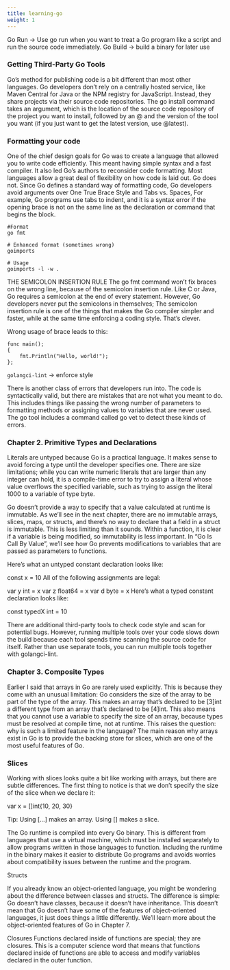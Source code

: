 ```yaml
---
title: learning-go
weight: 1
---
```


Go Run -> Use go run when you want to treat a Go program like a script and run the source code immediately.
Go Build -> build a binary for later use

### Getting Third-Party Go Tools
Go’s method for publishing code is a bit different than most other languages. Go developers don’t rely on a centrally hosted service, like Maven Central for Java or the NPM registry for JavaScript. Instead, they share projects via their source code repositories. The go install command takes an argument, which is the location of the source code repository of the project you want to install, followed by an @ and the version of the tool you want (if you just want to get the latest version, use @latest).

### Formatting your code
One of the chief design goals for Go was to create a language that allowed you to write code efficiently. This meant having simple syntax and a fast compiler. It also led Go’s authors to reconsider code formatting. Most languages allow a great deal of flexibility on how code is laid out. Go does not.
Since Go defines a standard way of formatting code, Go developers avoid arguments over One True Brace Style and Tabs vs. Spaces, For example, Go programs use tabs to indent, and it is a syntax error if the opening brace is not on the same line as the declaration or command that begins the block.

```
#Format
go fmt

# Enhanced format (sometimes wrong)
goimports

# Usage
goimports -l -w .
```

THE SEMICOLON INSERTION RULE
The go fmt command won’t fix braces on the wrong line, because of the semicolon insertion rule. Like C or Java, Go requires a semicolon at the end of every statement. However, Go developers never put the semicolons in themselves;
The semicolon insertion rule is one of the things that makes the Go compiler simpler and faster, while at the same time enforcing a coding style. That’s clever.

Wrong usage of brace leads to this:
```
func main();
{
    fmt.Println("Hello, world!");
};
```

`golangci-lint` -> enforce style

There is another class of errors that developers run into. The code is syntactically valid, but there are mistakes that are not what you meant to do. This includes things like passing the wrong number of parameters to formatting methods or assigning values to variables that are never used. The go tool includes a command called go vet to detect these kinds of errors.


### Chapter 2. Primitive Types and Declarations

Literals are untyped because Go is a practical language. It makes sense to avoid forcing a type until the developer specifies one. There are size limitations; while you can write numeric literals that are larger than any integer can hold, it is a compile-time error to try to assign a literal whose value overflows the specified variable, such as trying to assign the literal 1000 to a variable of type byte.



 Go doesn’t provide a way to specify that a value calculated at runtime is immutable. As we’ll see in the next chapter, there are no immutable arrays, slices, maps, or structs, and there’s no way to declare that a field in a struct is immutable. This is less limiting than it sounds. Within a function, it is clear if a variable is being modified, so immutability is less important. In “Go Is Call By Value”, we’ll see how Go prevents modifications to variables that are passed as parameters to functions.


Here’s what an untyped constant declaration looks like:

const x = 10
All of the following assignments are legal:

var y int = x
var z float64 = x
var d byte = x
Here’s what a typed constant declaration looks like:

const typedX int = 10

There are additional third-party tools to check code style and scan for potential bugs. However, running multiple tools over your code slows down the build because each tool spends time scanning the source code for itself. Rather than use separate tools, you can run multiple tools together with golangci-lint.


### Chapter 3. Composite Types


Earlier I said that arrays in Go are rarely used explicitly. This is because they come with an unusual limitation: Go considers the size of the array to be part of the type of the array. This makes an array that’s declared to be [3]int a different type from an array that’s declared to be [4]int. This also means that you cannot use a variable to specify the size of an array, because types must be resolved at compile time, not at runtime.
This raises the question: why is such a limited feature in the language? The main reason why arrays exist in Go is to provide the backing store for slices, which are one of the most useful features of Go.

### Slices
Working with slices looks quite a bit like working with arrays, but there are subtle differences. The first thing to notice is that we don’t specify the size of the slice when we declare it:

var x = []int{10, 20, 30}


Tip: Using […] makes an array. Using [] makes a slice.


The Go runtime is compiled into every Go binary. This is different from languages that use a virtual machine, which must be installed separately to allow programs written in those languages to function. Including the runtime in the binary makes it easier to distribute Go programs and avoids worries about compatibility issues between the runtime and the program.

Structs

If you already know an object-oriented language, you might be wondering about the difference between classes and structs. The difference is simple: Go doesn’t have classes, because it doesn’t have inheritance. This doesn’t mean that Go doesn’t have some of the features of object-oriented languages, it just does things a little differently. We’ll learn more about the object-oriented features of Go in Chapter 7.

Closures
Functions declared inside of functions are special; they are closures. This is a computer science word that means that functions declared inside of functions are able to access and modify variables declared in the outer function.




